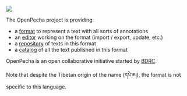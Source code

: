![](https://user-images.githubusercontent.com/17675331/99162942-6459e280-273e-11eb-9e3d-f240ebe79ad4.png)

The OpenPecha project is providing:
- a [format](https://openpecha.github.io/format/) to represent a text with all sorts of annotations
- an [editor](https://openpecha.github.io/editor/) working on the format (import / export, update, etc.)
- a [repository](https://openpecha.github.io/repository/) of texts in this format
- a [catalog](https://openpecha.github.io/catalog/) of all the text published in this format

OpenPecha is an open collaborative initiative started by [BDRC](www.tbrc.org). 

Note that despite the Tibetan origin of the name (དཔེ་ཆ།), the format is not specific to this language.
